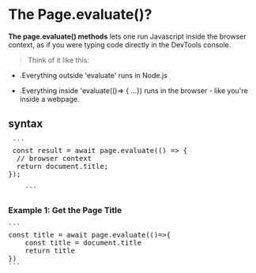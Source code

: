 # The Page.evaluate()?

**The page.evaluate() methods** lets one run Javascript inside the browser context, as if you were typing code directly in the DevTools console.

> Think of it like this:

- .Everything outside 'evaluate' runs in Node.js

- .Everything inside 'evaluate(()=> { ...}) runs in the browser - like you're inside a webpage.

## syntax

 <pre> ```
 const result = await page.evaluate(() => {
  // browser context
  return document.title;
});

    ```</pre>

### Example 1: Get the Page Title

<pre>
```
const title = await page.evaluate(()=>{
    const title = document.title
    return title
})
``` </pre>
